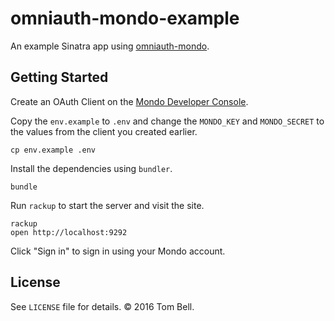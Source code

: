 # omniauth-mondo-example

An example Sinatra app using [omniauth-mondo](https://github.com/tombell/omniauth-mondo).

## Getting Started

Create an OAuth Client on the [Mondo Developer Console](https://developers.getmondo.co.uk).

Copy the `env.example` to `.env` and change the `MONDO_KEY` and `MONDO_SECRET` to the values from the client you created earlier.

    cp env.example .env

Install the dependencies using `bundler`.

    bundle

Run `rackup` to start the server and visit the site.

    rackup
    open http://localhost:9292

Click "Sign in" to sign in using your Mondo account.

## License

See `LICENSE` file for details. &copy; 2016 Tom Bell.
